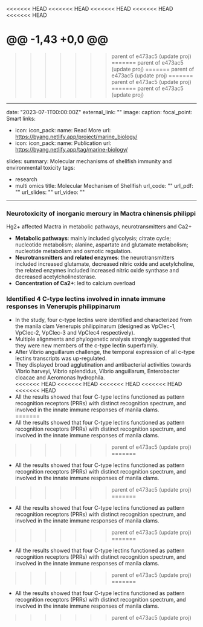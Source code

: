 <<<<<<< HEAD
<<<<<<< HEAD
<<<<<<< HEAD
<<<<<<< HEAD
<<<<<<< HEAD

@@ -1,43 +0,0 @@
=======
>>>>>>> parent of e473ac5 (update proj)
=======
>>>>>>> parent of e473ac5 (update proj)
=======
>>>>>>> parent of e473ac5 (update proj)
=======
>>>>>>> parent of e473ac5 (update proj)
=======
>>>>>>> parent of e473ac5 (update proj)
---
date: "2023-07-1T00:00:00Z"
external_link: ""
image:
  caption:
  focal_point: Smart
links:
- icon: 
  icon_pack: 
  name: Read More
  url: https://byang.netlify.app/project/marine_biology/
- icon:
  icon_pack:
  name: Publication
  url: https://byang.netlify.app/tag/marine-biology/
  
slides:
summary: Molecular mechanisms of shellfish immunity and environmental toxicity
tags:
- research
- multi omics
title: Molecular Mechanism of Shellfish
url_code: ""
url_pdf: ""
url_slides: ""
url_video: ""
---

### Neurotoxicity of inorganic mercury in Mactra chinensis philippi
Hg2+ affected Mactra in metabolic pathways, neurotransmitters and Ca2+

* **Metabolic pathways**:
mainly included glycolysis; citrate cycle; nucleotide metabolism; alanine, aspartate and glutamate metabolism; nucleotide metabolism and osmotic regulation.
* **Neurotransmitters and related enzymes**:
the neurotransmitters included increased glutamate, decreased nitric oxide and acetylcholine, the related enzymes included increased nitric oxide synthase and decreased acetylcholinesterase.
* **Concentration of Ca2+**: led to calcium overload 

### Identified 4 C-type lectins involved in innate immune responses in Venerupis philippinarum
* In the study, four c-type lectins were identified and characterized from the manila clam Venerupis philippinarum (designed as VpClec-1, VpClec-2, VpClec-3 and VpClec4 respectively).   
* Multiple alignments and phylogenetic analysis strongly suggested that they were new members of the c-type lectin superfamily.  
* After Vibrio anguillarum challenge, the temporal expression of all c-type lectins transcripts was up-regulated.  
* They displayed broad agglutination and antibacterial activities towards Vibrio harveyi, Vibrio splendidus, Vibrio anguillarum, Enterobacter cloacae and Aeromonas hydrophila.   
<<<<<<< HEAD
<<<<<<< HEAD
<<<<<<< HEAD
<<<<<<< HEAD
<<<<<<< HEAD
* All the results showed that four C-type lectins functioned as pattern recognition receptors (PRRs) with distinct recognition spectrum, and involved in the innate immune responses of manila clams.  
=======
* All the results showed that four C-type lectins functioned as pattern recognition receptors (PRRs) with distinct recognition spectrum, and involved in the innate immune responses of manila clams.  
>>>>>>> parent of e473ac5 (update proj)
=======
* All the results showed that four C-type lectins functioned as pattern recognition receptors (PRRs) with distinct recognition spectrum, and involved in the innate immune responses of manila clams.  
>>>>>>> parent of e473ac5 (update proj)
=======
* All the results showed that four C-type lectins functioned as pattern recognition receptors (PRRs) with distinct recognition spectrum, and involved in the innate immune responses of manila clams.  
>>>>>>> parent of e473ac5 (update proj)
=======
* All the results showed that four C-type lectins functioned as pattern recognition receptors (PRRs) with distinct recognition spectrum, and involved in the innate immune responses of manila clams.  
>>>>>>> parent of e473ac5 (update proj)
=======
* All the results showed that four C-type lectins functioned as pattern recognition receptors (PRRs) with distinct recognition spectrum, and involved in the innate immune responses of manila clams.  
>>>>>>> parent of e473ac5 (update proj)
